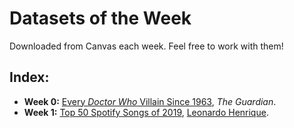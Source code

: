 # Datasets of the Week
Downloaded from Canvas each week. Feel free to work with them!
## Index:
- **Week 0:** [Every *Doctor Who* Villain Since 1963](https://www.theguardian.com/news/datablog/2010/jul/16/doctor-who-villains-list#data), *The Guardian*.
- **Week 1:** [Top 50 Spotify Songs of 2019](https://www.kaggle.com/datasets/leonardopena/top50spotify2019?resource=download), [Leonardo Henrique](https://www.kaggle.com/leonardopena).
